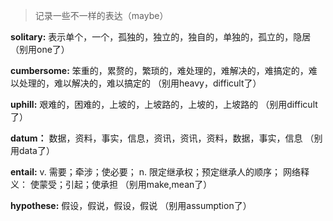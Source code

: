 

> 记录一些不一样的表达（maybe）

**solitary:**
表示单个，一个，孤独的，独立的，独自的，单独的，孤立的，隐居
（别用one了）

**cumbersome:**
笨重的，累赘的，繁琐的，难处理的，难解决的，难搞定的，难以处理的，难以解决的，难以搞定的
（别用heavy，difficult了）

**uphill:**
艰难的，困难的，上坡的，上坡路的，上坡的，上坡路的
（别用difficult了）

**datum：**
数据，资料，事实，信息，资讯，资讯，资料，数据，事实，信息
（别用data了）

**entail:**
v. 需要；牵涉；使必要； n. 限定继承权；预定继承人的顺序； 网络释义： 使蒙受；引起；使承担
（别用make,mean了）

**hypothese:**
假设，假说，假设，假说
（别用assumption了）
